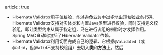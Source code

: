 article:: true

- Hibernate Validator用于值校验，能够避免业务中过多地出现校验业务代码。Hibernate Validator支持对实体类和内置Java类型进行校验，同时支持定义校验组，即让类型约束从属于特定组，只在进行该组的校验时才发挥作用。Spring MVC自动地包括了Hibernate Validator依赖。
- Hibernate Validator利用切面完成自己的逻辑，它根据`@Validated`（或`@Valid`，但`@Valid`不支持校验组）去切入**类**和**方法**上，然后